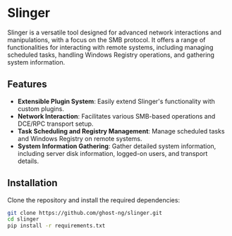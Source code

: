 # Slinger

Slinger is a versatile tool designed for advanced network interactions and manipulations, with a focus on the SMB protocol. It offers a range of functionalities for interacting with remote systems, including managing scheduled tasks, handling Windows Registry operations, and gathering system information.

## Features

- **Extensible Plugin System**: Easily extend Slinger's functionality with custom plugins.
- **Network Interaction**: Facilitates various SMB-based operations and DCE/RPC transport setup.
- **Task Scheduling and Registry Management**: Manage scheduled tasks and Windows Registry on remote systems.
- **System Information Gathering**: Gather detailed system information, including server disk information, logged-on users, and transport details.

## Installation

Clone the repository and install the required dependencies:

```bash
git clone https://github.com/ghost-ng/slinger.git
cd slinger
pip install -r requirements.txt
